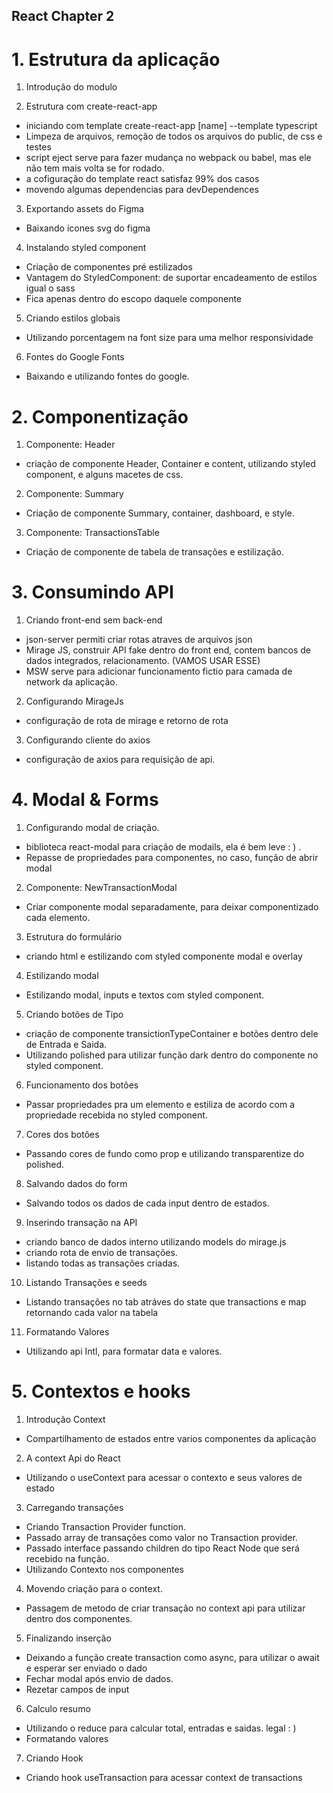 ## React Chapter 2

# 1. Estrutura da aplicação

1. Introdução do modulo

2. Estrutura com create-react-app
- iniciando com template create-react-app [name] --template typescript
- Limpeza de arquivos, remoção de todos os arquivos do public, de css e testes
- script eject serve para fazer mudança no webpack ou babel, mas ele não tem mais volta se for rodado.
- a cofiguração do template react satisfaz 99% dos casos
- movendo algumas dependencias para devDependences

3. Exportando assets do Figma
- Baixando icones svg do figma

4. Instalando styled component
- Criação de componentes pré estilizados
- Vantagem do StyledComponent: de suportar encadeamento de estilos igual o sass
- Fica apenas dentro do escopo daquele componente

5. Criando estilos globais
- Utilizando porcentagem na font size para uma melhor responsividade 

6. Fontes do Google Fonts
- Baixando e utilizando fontes do google.


# 2. Componentização

1. Componente: Header
- criação de componente Header, Container e content, utilizando styled component, e alguns macetes de css.

2. Componente: Summary
- Criação de componente Summary, container, dashboard, e style.

3. Componente: TransactionsTable
- Criação de componente de tabela de transações e estilização.

# 3. Consumindo API

1. Criando front-end sem back-end
- json-server permiti criar rotas atraves de arquivos json
- Mirage JS, construir API fake dentro do front end, contem bancos de dados integrados, relacionamento. (VAMOS USAR ESSE)
- MSW serve para adicionar funcionamento fictio para camada de network da aplicação.

2. Configurando MirageJs
- configuração de rota de mirage e retorno de rota

3. Configurando cliente do axios
- configuração de axios para requisição de api.


# 4. Modal & Forms

1. Configurando modal de criação.
- biblioteca react-modal para criação de modails, ela é bem leve : ) .
- Repasse de propriedades para componentes, no caso, função de abrir modal

2. Componente: NewTransactionModal
- Criar componente modal separadamente, para deixar componentizado cada elemento.

3. Estrutura do formulário
- criando html e estilizando com styled componente modal e overlay

4. Estilizando modal
- Estilizando modal, inputs e textos com styled component.

5. Criando botões de Tipo
- criação de componente transictionTypeContainer e botões dentro dele de Entrada e Saida.
- Utilizando polished para utilizar função dark dentro do componente no styled component.

6. Funcionamento dos botões
- Passar propriedades pra um elemento e estiliza de acordo com a propriedade recebida no styled component.

7. Cores dos botões
- Passando cores de fundo como prop e utilizando transparentize do polished.

8. Salvando dados do form
- Salvando todos os dados de cada input dentro de estados.

9. Inserindo transação na API
- criando banco de dados interno utilizando models do mirage.js
- criando rota de envio de transações. 
- listando todas as transações criadas.

10. Listando Transações e seeds
- Listando transações no tab atráves do state que transactions e map retornando cada valor na tabela

11. Formatando Valores
- Utilizando api Intl, para formatar data e valores.

# 5. Contextos e hooks

1. Introdução Context
- Compartilhamento de estados entre varios componentes da aplicação

2. A context Api do React
- Utilizando o useContext para acessar o contexto e seus valores de estado

3. Carregando transações
- Criando Transaction Provider function.
- Passado array de transações como valor no Transaction provider.
- Passado interface passando children do tipo React Node que será recebido na função.
- Utilizando Contexto nos componentes

4. Movendo criação para o context.
- Passagem de metodo de criar transação no context api para utilizar dentro dos componentes.

5. Finalizando inserção
- Deixando a função create transaction como async, para utilizar o await e esperar ser enviado o dado
- Fechar modal após envio de dados.
- Rezetar campos de input

6. Calculo resumo
- Utilizando o reduce para calcular total, entradas e saidas. legal : ) 
- Formatando valores

7. Criando Hook
- Criando hook useTransaction para acessar context de transactions
